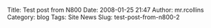 Title: Test post from N800
Date: 2008-01-25 21:47
Author: mr.rcollins
Category: blog
Tags: Site News
Slug: test-post-from-n800-2


